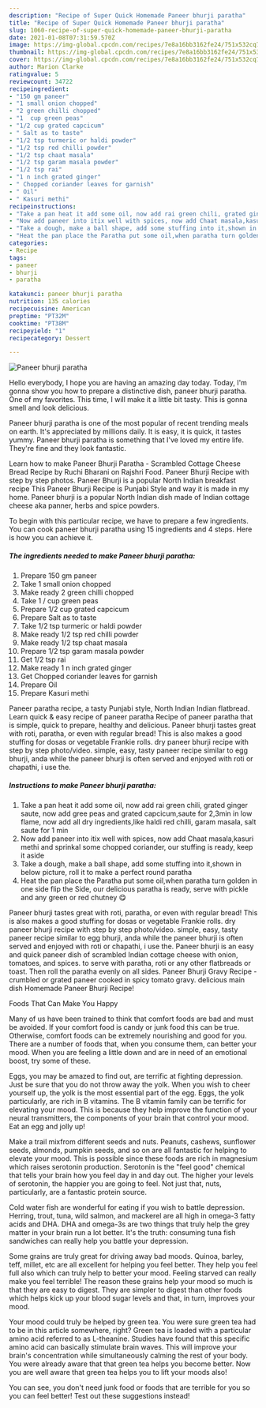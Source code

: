 ```yaml
---
description: "Recipe of Super Quick Homemade Paneer bhurji paratha"
title: "Recipe of Super Quick Homemade Paneer bhurji paratha"
slug: 1060-recipe-of-super-quick-homemade-paneer-bhurji-paratha
date: 2021-01-08T07:31:59.570Z
image: https://img-global.cpcdn.com/recipes/7e8a16bb3162fe24/751x532cq70/paneer-bhurji-paratha-recipe-main-photo.jpg
thumbnail: https://img-global.cpcdn.com/recipes/7e8a16bb3162fe24/751x532cq70/paneer-bhurji-paratha-recipe-main-photo.jpg
cover: https://img-global.cpcdn.com/recipes/7e8a16bb3162fe24/751x532cq70/paneer-bhurji-paratha-recipe-main-photo.jpg
author: Marion Clarke
ratingvalue: 5
reviewcount: 34722
recipeingredient:
- "150 gm paneer"
- "1 small onion chopped"
- "2 green chilli chopped"
- "1  cup green peas"
- "1/2 cup grated capcicum"
- " Salt as to taste"
- "1/2 tsp turmeric or haldi powder"
- "1/2 tsp red chilli powder"
- "1/2 tsp chaat masala"
- "1/2 tsp garam masala powder"
- "1/2 tsp rai"
- "1 n inch grated ginger"
- " Chopped coriander leaves for garnish"
- " Oil"
- " Kasuri methi"
recipeinstructions:
- "Take a pan heat it add some oil, now add rai green chili, grated ginger saute, now add gree peas and grated capcicum,saute for 2,3min in low flame, now add all dry ingredients,like haldi red chilli, garam masala, salt saute for 1 min"
- "Now add paneer into itix well with spices, now add Chaat masala,kasuri methi and sprinkal some chopped coriander, our stuffing is ready, keep it aside"
- "Take a dough, make a ball shape, add some stuffing into it,shown in below picture, roll it to make a perfect round paratha"
- "Heat the pan place the Paratha put some oil,when paratha turn golden in one side flip the Side, our delicious paratha is ready, serve with pickle and any green or red chutney 😋"
categories:
- Recipe
tags:
- paneer
- bhurji
- paratha

katakunci: paneer bhurji paratha 
nutrition: 135 calories
recipecuisine: American
preptime: "PT32M"
cooktime: "PT38M"
recipeyield: "1"
recipecategory: Dessert

---
```



![Paneer bhurji paratha](https://img-global.cpcdn.com/recipes/7e8a16bb3162fe24/751x532cq70/paneer-bhurji-paratha-recipe-main-photo.jpg)

Hello everybody, I hope you are having an amazing day today. Today, I'm gonna show you how to prepare a distinctive dish, paneer bhurji paratha. One of my favorites. This time, I will make it a little bit tasty. This is gonna smell and look delicious.

Paneer bhurji paratha is one of the most popular of recent trending meals on earth. It's appreciated by millions daily. It is easy, it is quick, it tastes yummy. Paneer bhurji paratha is something that I've loved my entire life. They're fine and they look fantastic.

Learn how to make Paneer Bhurji Paratha - Scrambled Cottage Cheese Bread Recipe by Ruchi Bharani on Rajshri Food. Paneer Bhurji Recipe with step by step photos. Paneer Bhurji is a popular North Indian breakfast recipe This Paneer Bhurji Recipe is Punjabi Style and way it is made in my home. Paneer bhurji is a popular North Indian dish made of Indian cottage cheese aka panner, herbs and spice powders.


To begin with this particular recipe, we have to prepare a few ingredients. You can cook paneer bhurji paratha using 15 ingredients and 4 steps. Here is how you can achieve it.

<!--inarticleads1-->

##### The ingredients needed to make Paneer bhurji paratha:

1. Prepare 150 gm paneer
1. Take 1 small onion chopped
1. Make ready 2 green chilli chopped
1. Take 1 / cup green peas
1. Prepare 1/2 cup grated capcicum
1. Prepare  Salt as to taste
1. Take 1/2 tsp turmeric or haldi powder
1. Make ready 1/2 tsp red chilli powder
1. Make ready 1/2 tsp chaat masala
1. Prepare 1/2 tsp garam masala powder
1. Get 1/2 tsp rai
1. Make ready 1 n inch grated ginger
1. Get  Chopped coriander leaves for garnish
1. Prepare  Oil
1. Prepare  Kasuri methi


Paneer paratha recipe, a tasty Punjabi style, North Indian Indian flatbread. Learn quick &amp; easy recipe of paneer paratha Recipe of paneer paratha that is simple, quick to prepare, healthy and delicious. Paneer bhurji tastes great with roti, paratha, or even with regular bread! This is also makes a good stuffing for dosas or vegetable Frankie rolls. dry paneer bhurji recipe with step by step photo/video. simple, easy, tasty paneer recipe similar to egg bhurji, anda while the paneer bhurji is often served and enjoyed with roti or chapathi, i use the. 

<!--inarticleads2-->

##### Instructions to make Paneer bhurji paratha:

1. Take a pan heat it add some oil, now add rai green chili, grated ginger saute, now add gree peas and grated capcicum,saute for 2,3min in low flame, now add all dry ingredients,like haldi red chilli, garam masala, salt saute for 1 min
1. Now add paneer into itix well with spices, now add Chaat masala,kasuri methi and sprinkal some chopped coriander, our stuffing is ready, keep it aside
1. Take a dough, make a ball shape, add some stuffing into it,shown in below picture, roll it to make a perfect round paratha
1. Heat the pan place the Paratha put some oil,when paratha turn golden in one side flip the Side, our delicious paratha is ready, serve with pickle and any green or red chutney 😋


Paneer bhurji tastes great with roti, paratha, or even with regular bread! This is also makes a good stuffing for dosas or vegetable Frankie rolls. dry paneer bhurji recipe with step by step photo/video. simple, easy, tasty paneer recipe similar to egg bhurji, anda while the paneer bhurji is often served and enjoyed with roti or chapathi, i use the. Paneer bhurji is an easy and quick paneer dish of scrambled Indian cottage cheese with onion, tomatoes, and spices. to serve with paratha, roti or any other flatbreads or toast. Then roll the paratha evenly on all sides. Paneer Bhurji Gravy Recipe - crumbled or grated paneer cooked in spicy tomato gravy. delicious main dish Homemade Paneer Bhurji Recipe! 

Foods That Can Make You Happy


Many of us have been trained to think that comfort foods are bad and must be avoided. If your comfort food is candy or junk food this can be true. Otherwise, comfort foods can be extremely nourishing and good for you. There are a number of foods that, when you consume them, can better your mood. When you are feeling a little down and are in need of an emotional boost, try some of these.

Eggs, you may be amazed to find out, are terrific at fighting depression. Just be sure that you do not throw away the yolk. When you wish to cheer yourself up, the yolk is the most essential part of the egg. Eggs, the yolk particularly, are rich in B vitamins. The B vitamin family can be terrific for elevating your mood. This is because they help improve the function of your neural transmitters, the components of your brain that control your mood. Eat an egg and jolly up!

Make a trail mixfrom different seeds and nuts. Peanuts, cashews, sunflower seeds, almonds, pumpkin seeds, and so on are all fantastic for helping to elevate your mood. This is possible since these foods are rich in magnesium which raises serotonin production. Serotonin is the "feel good" chemical that tells your brain how you feel day in and day out. The higher your levels of serotonin, the happier you are going to feel. Not just that, nuts, particularly, are a fantastic protein source.

Cold water fish are wonderful for eating if you wish to battle depression. Herring, trout, tuna, wild salmon, and mackerel are all high in omega-3 fatty acids and DHA. DHA and omega-3s are two things that truly help the grey matter in your brain run a lot better. It's the truth: consuming tuna fish sandwiches can really help you battle your depression. 

Some grains are truly great for driving away bad moods. Quinoa, barley, teff, millet, etc are all excellent for helping you feel better. They help you feel full also which can truly help to better your mood. Feeling starved can really make you feel terrible! The reason these grains help your mood so much is that they are easy to digest. They are simpler to digest than other foods which helps kick up your blood sugar levels and that, in turn, improves your mood.

Your mood could truly be helped by green tea. You were sure green tea had to be in this article somewhere, right? Green tea is loaded with a particular amino acid referred to as L-theanine. Studies have found that this specific amino acid can basically stimulate brain waves. This will improve your brain's concentration while simultaneously calming the rest of your body. You were already aware that that green tea helps you become better. Now you are well aware that green tea helps you to lift your moods also!

You can see, you don't need junk food or foods that are terrible for you so you can feel better! Test out  these suggestions  instead!

